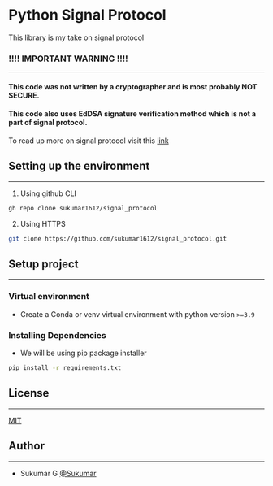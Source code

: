 # Python Signal Protocol

This library is my take on signal protocol

### !!!! IMPORTANT WARNING !!!!

---

#### This code was not written by a cryptographer and is most probably NOT SECURE.

#### This code also uses EdDSA signature verification method which is not a part of signal protocol.

To read up more on signal protocol visit this [link](https://signal.org/docs/)

## Setting up the environment

---

1. Using github CLI

```bash
gh repo clone sukumar1612/signal_protocol
```

2. Using HTTPS

```bash
git clone https://github.com/sukumar1612/signal_protocol.git
```

## Setup project

---

### Virtual environment

* Create a Conda or venv virtual environment with python version `>=3.9`

### Installing Dependencies

* We will be using pip package installer

```bash
pip install -r requirements.txt
``` 

## License

---
[MIT](https://choosealicense.com/licenses/mit/)

## Author

---

* Sukumar G [@Sukumar](https://github.com/sukumar1612)




